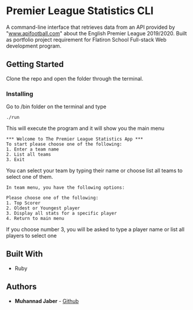 # Premier League Statistics CLI

A command-line interface that retrieves data from an API provided by "www.apifootball.com" about the English Premier League 2019/2020. Built as portfolio project requirement for Flatiron School Full-stack Web development program.

## Getting Started

Clone the repo and open the folder through the terminal.

### Installing

Go to /bin folder on the terminal and type

```
./run
```

This will execute the program and it will show you the main menu

```
*** Welcome to The Premier League Statistics App ***
To start please choose one of the following:
1. Enter a team name
2. List all teams
3. Exit

```

You can select your team by typing their name or choose list all teams to select one of them.

```
In team menu, you have the following options:

Please choose one of the following:
1. Top Scorer
2. Oldest or Youngest player
3. Display all stats for a specific player
4. Return to main menu

```

If you choose number 3, you will be asked to type a player name or list all players to select one


## Built With

* Ruby

## Authors

* **Muhannad Jaber** - [Github](https://github.com/abujaber44)
